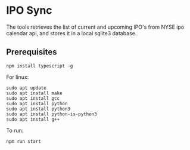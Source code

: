 # IPO Sync

The tools retrieves the list of current and upcoming IPO's  from NYSE ipo calendar api, and stores it in a local sqlite3 database.


## Prerequisites

```
npm install typescript -g
```

For linux:
```
sudo apt update
sudo apt install make
sudo apt install gcc
sudo apt install python
sudo apt install python3
sudo apt install python-is-python3
sudo apt install g++
```

To run:

```
npm run start
```